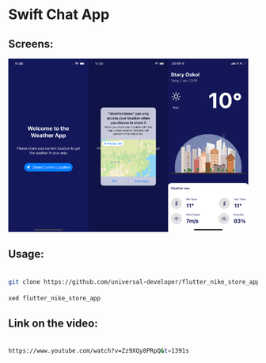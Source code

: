 <h1>Swift Chat App </h1>

<h2>Screens: </h2>

<img src="images/1st.png" height="350px"/><img src="images/2nd.png" height="350px"/><img src="images/3rd.png" height="350px"/>

<h2>Usage: </h2>


```bash

git clone https://github.com/universal-developer/flutter_nike_store_app.git

xed flutter_nike_store_app

```

<h2>Link on the video: </h2>


```bash

https://www.youtube.com/watch?v=Zz9XQy8PRpQ&t=1391s

```
